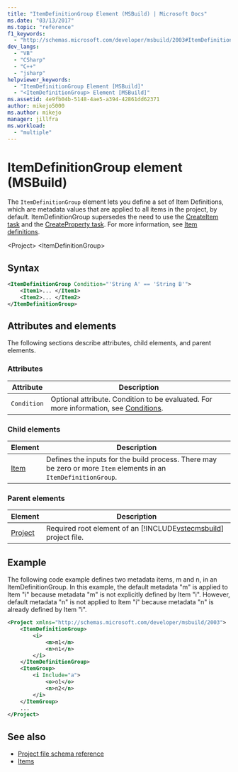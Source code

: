 ```yaml
---
title: "ItemDefinitionGroup Element (MSBuild) | Microsoft Docs"
ms.date: "03/13/2017"
ms.topic: "reference"
f1_keywords:
  - "http://schemas.microsoft.com/developer/msbuild/2003#ItemDefinitionGroup"
dev_langs:
  - "VB"
  - "CSharp"
  - "C++"
  - "jsharp"
helpviewer_keywords:
  - "ItemDefinitionGroup Element [MSBuild]"
  - "<ItemDefinitionGroup> Element [MSBuild]"
ms.assetid: 4e9fb04b-5148-4ae5-a394-42861dd62371
author: mikejo5000
ms.author: mikejo
manager: jillfra
ms.workload:
  - "multiple"
---
```

# ItemDefinitionGroup element (MSBuild)
The `ItemDefinitionGroup` element lets you define a set of Item Definitions, which are metadata values that are applied to all items in the project, by default. ItemDefinitionGroup supersedes the need to use the [CreateItem task](../msbuild/createitem-task.md) and the [CreateProperty task](../msbuild/createproperty-task.md). For more information, see [Item definitions](../msbuild/item-definitions.md).

\<Project>
\<ItemDefinitionGroup>

## Syntax

```xml
<ItemDefinitionGroup Condition="'String A' == 'String B'">
    <Item1>... </Item1>
    <Item2>... </Item2>
</ItemDefinitionGroup>
```

## Attributes and elements
The following sections describe attributes, child elements, and parent elements.

### Attributes

|Attribute|Description|
|---------------|-----------------|
|`Condition`|Optional attribute. Condition to be evaluated. For more information, see [Conditions](../msbuild/msbuild-conditions.md).|

### Child elements

|Element|Description|
|-------------|-----------------|
|[Item](../msbuild/item-element-msbuild.md)|Defines the inputs for the build process. There may be zero or more `Item` elements in an `ItemDefinitionGroup`.|

### Parent elements

| Element | Description |
| - | - |
| [Project](../msbuild/project-element-msbuild.md) | Required root element of an [!INCLUDE[vstecmsbuild](../extensibility/internals/includes/vstecmsbuild_md.md)] project file. |

## Example
The following code example defines two metadata items, m and n, in an ItemDefinitionGroup. In this example, the default metadata "m" is applied to Item "i" because metadata "m" is not explicitly defined by Item "i". However, default metadata "n" is not applied to Item "i" because metadata "n" is already defined by Item "i".

```xml
<Project xmlns="http://schemas.microsoft.com/developer/msbuild/2003">
    <ItemDefinitionGroup>
        <i>
            <m>m1</m>
            <n>n1</n>
        </i>
    </ItemDefinitionGroup>
    <ItemGroup>
        <i Include="a">
            <o>o1</o>
            <n>n2</n>
        </i>
    </ItemGroup>
    ...
</Project>
```

## See also
- [Project file schema reference](../msbuild/msbuild-project-file-schema-reference.md)
- [Items](../msbuild/msbuild-items.md)

